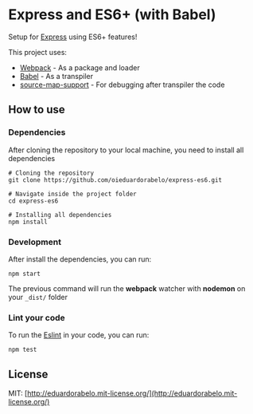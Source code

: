 # Express and ES6+ (with Babel)

Setup for [Express](http://expressjs.com/) using ES6+ features!

This project uses:

- [Webpack](http://webpack.github.io/) - As a package and loader
- [Babel](https://babeljs.io/) - As a transpiler
- [source-map-support](https://github.com/evanw/node-source-map-support) - For debugging after transpiler the code

## How to use

### Dependencies

After cloning the repository to your local machine, you need to install all dependencies

```
# Cloning the repository
git clone https://github.com/oieduardorabelo/express-es6.git

# Navigate inside the project folder
cd express-es6

# Installing all dependencies
npm install
```

### Development

After install the dependencies, you can run:

```
npm start
```

The previous command will run the **webpack** watcher with **nodemon** on your `_dist/` folder

### Lint your code

To run the [Eslint](http://eslint.org/) in your code, you can run:

```
npm test
```

## License

MIT: [http://eduardorabelo.mit-license.org/](http://eduardorabelo.mit-license.org/)
